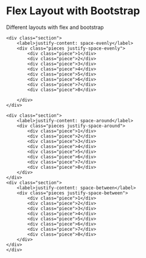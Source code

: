 <!DOCTYPE html>
<html>
    <head>
        <link rel="stylesheet" type="text/css" href="style.css">
        <link rel="stylesheet" href="https://maxcdn.bootstrapcdn.com/bootstrap/4.4.1/css/bootstrap.min.css">
      </head>
      
<body>
    <div class="jumbotron text-center">
        <h1>Flex Layout with Bootstrap</h1>
        <p>Different layouts with flex and bootstrap</p> 
    </div>
      
    <div class="section">    
        <label>justify-content: space-evenly</label>
        <div class="pieces justify-space-evenly">
            <div class="piece">1</div>
            <div class="piece">2</div>
            <div class="piece">3</div>    
            <div class="piece">4</div>
            <div class="piece">5</div>
            <div class="piece">6</div>    
            <div class="piece">7</div>
            <div class="piece">8</div>    

        </div>
    </div>

    <div class="section">    
        <label>justify-content: space-around</label>
        <div class="pieces justify-space-around">
            <div class="piece">1</div>
            <div class="piece">2</div>
            <div class="piece">3</div>    
            <div class="piece">4</div>
            <div class="piece">5</div>
            <div class="piece">6</div>    
            <div class="piece">7</div>
            <div class="piece">8</div>    
        </div>
    </div>
    <div class="section">    
        <label>justify-content: space-between</label>
        <div class="pieces justify-space-between">
            <div class="piece">1</div>
            <div class="piece">2</div>
            <div class="piece">3</div>    
            <div class="piece">4</div>
            <div class="piece">5</div>
            <div class="piece">6</div>    
            <div class="piece">7</div>
            <div class="piece">8</div>    
        </div>
    </div>
    </div>

    
</body>
</html>

